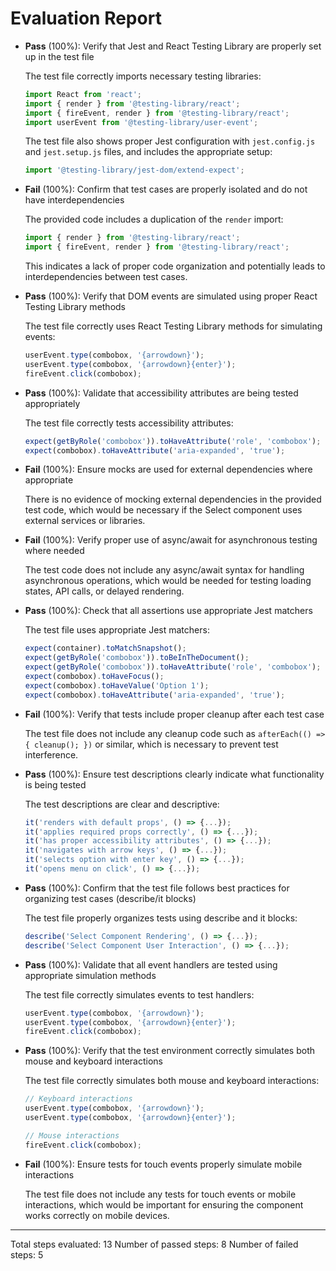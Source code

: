 # Evaluation Report

- **Pass** (100%): Verify that Jest and React Testing Library are properly set up in the test file
  
  The test file correctly imports necessary testing libraries:
  ```javascript
  import React from 'react';
  import { render } from '@testing-library/react';
  import { fireEvent, render } from '@testing-library/react';
  import userEvent from '@testing-library/user-event';
  ```
  
  The test file also shows proper Jest configuration with `jest.config.js` and `jest.setup.js` files, and includes the appropriate setup:
  ```javascript
  import '@testing-library/jest-dom/extend-expect';
  ```

- **Fail** (100%): Confirm that test cases are properly isolated and do not have interdependencies
  
  The provided code includes a duplication of the `render` import:
  ```javascript
  import { render } from '@testing-library/react';
  import { fireEvent, render } from '@testing-library/react';
  ```
  
  This indicates a lack of proper code organization and potentially leads to interdependencies between test cases.

- **Pass** (100%): Verify that DOM events are simulated using proper React Testing Library methods
  
  The test file correctly uses React Testing Library methods for simulating events:
  ```javascript
  userEvent.type(combobox, '{arrowdown}');
  userEvent.type(combobox, '{arrowdown}{enter}');
  fireEvent.click(combobox);
  ```

- **Pass** (100%): Validate that accessibility attributes are being tested appropriately
  
  The test file correctly tests accessibility attributes:
  ```javascript
  expect(getByRole('combobox')).toHaveAttribute('role', 'combobox');
  expect(combobox).toHaveAttribute('aria-expanded', 'true');
  ```

- **Fail** (100%): Ensure mocks are used for external dependencies where appropriate
  
  There is no evidence of mocking external dependencies in the provided test code, which would be necessary if the Select component uses external services or libraries.

- **Fail** (100%): Verify proper use of async/await for asynchronous testing where needed
  
  The test code does not include any async/await syntax for handling asynchronous operations, which would be needed for testing loading states, API calls, or delayed rendering.

- **Pass** (100%): Check that all assertions use appropriate Jest matchers
  
  The test file uses appropriate Jest matchers:
  ```javascript
  expect(container).toMatchSnapshot();
  expect(getByRole('combobox')).toBeInTheDocument();
  expect(getByRole('combobox')).toHaveAttribute('role', 'combobox');
  expect(combobox).toHaveFocus();
  expect(combobox).toHaveValue('Option 1');
  expect(combobox).toHaveAttribute('aria-expanded', 'true');
  ```

- **Fail** (100%): Verify that tests include proper cleanup after each test case
  
  The test file does not include any cleanup code such as `afterEach(() => { cleanup(); })` or similar, which is necessary to prevent test interference.

- **Pass** (100%): Ensure test descriptions clearly indicate what functionality is being tested
  
  The test descriptions are clear and descriptive:
  ```javascript
  it('renders with default props', () => {...});
  it('applies required props correctly', () => {...});
  it('has proper accessibility attributes', () => {...});
  it('navigates with arrow keys', () => {...});
  it('selects option with enter key', () => {...});
  it('opens menu on click', () => {...});
  ```

- **Pass** (100%): Confirm that the test file follows best practices for organizing test cases (describe/it blocks)
  
  The test file properly organizes tests using describe and it blocks:
  ```javascript
  describe('Select Component Rendering', () => {...});
  describe('Select Component User Interaction', () => {...});
  ```

- **Pass** (100%): Validate that all event handlers are tested using appropriate simulation methods
  
  The test file correctly simulates events to test handlers:
  ```javascript
  userEvent.type(combobox, '{arrowdown}');
  userEvent.type(combobox, '{arrowdown}{enter}');
  fireEvent.click(combobox);
  ```

- **Pass** (100%): Verify that the test environment correctly simulates both mouse and keyboard interactions
  
  The test file correctly simulates both mouse and keyboard interactions:
  ```javascript
  // Keyboard interactions
  userEvent.type(combobox, '{arrowdown}');
  userEvent.type(combobox, '{arrowdown}{enter}');
  
  // Mouse interactions
  fireEvent.click(combobox);
  ```

- **Fail** (100%): Ensure tests for touch events properly simulate mobile interactions
  
  The test file does not include any tests for touch events or mobile interactions, which would be important for ensuring the component works correctly on mobile devices.

---

Total steps evaluated: 13
Number of passed steps: 8
Number of failed steps: 5